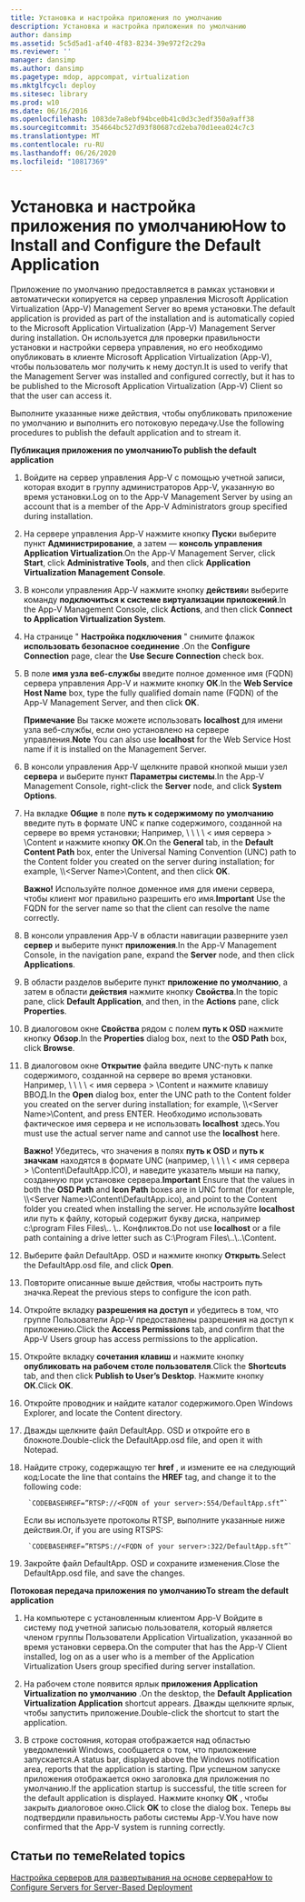 ```yaml
---
title: Установка и настройка приложения по умолчанию
description: Установка и настройка приложения по умолчанию
author: dansimp
ms.assetid: 5c5d5ad1-af40-4f83-8234-39e972f2c29a
ms.reviewer: ''
manager: dansimp
ms.author: dansimp
ms.pagetype: mdop, appcompat, virtualization
ms.mktglfcycl: deploy
ms.sitesec: library
ms.prod: w10
ms.date: 06/16/2016
ms.openlocfilehash: 1083de7a8ebf94bce0b41c0d3c3edf350a9aff38
ms.sourcegitcommit: 354664bc527d93f80687cd2eba70d1eea024c7c3
ms.translationtype: MT
ms.contentlocale: ru-RU
ms.lasthandoff: 06/26/2020
ms.locfileid: "10817369"
---
```

# <span data-ttu-id="12194-103">Установка и настройка приложения по умолчанию</span><span class="sxs-lookup"><span data-stu-id="12194-103">How to Install and Configure the Default Application</span></span>


<span data-ttu-id="12194-104">Приложение по умолчанию предоставляется в рамках установки и автоматически копируется на сервер управления Microsoft Application Virtualization (App-V) Management Server во время установки.</span><span class="sxs-lookup"><span data-stu-id="12194-104">The default application is provided as part of the installation and is automatically copied to the Microsoft Application Virtualization (App-V) Management Server during installation.</span></span> <span data-ttu-id="12194-105">Он используется для проверки правильности установки и настройки сервера управления, но его необходимо опубликовать в клиенте Microsoft Application Virtualization (App-V), чтобы пользователь мог получить к нему доступ.</span><span class="sxs-lookup"><span data-stu-id="12194-105">It is used to verify that the Management Server was installed and configured correctly, but it has to be published to the Microsoft Application Virtualization (App-V) Client so that the user can access it.</span></span>

<span data-ttu-id="12194-106">Выполните указанные ниже действия, чтобы опубликовать приложение по умолчанию и выполнить его потоковую передачу.</span><span class="sxs-lookup"><span data-stu-id="12194-106">Use the following procedures to publish the default application and to stream it.</span></span>

**<span data-ttu-id="12194-107">Публикация приложения по умолчанию</span><span class="sxs-lookup"><span data-stu-id="12194-107">To publish the default application</span></span>**

1.  <span data-ttu-id="12194-108">Войдите на сервер управления App-V с помощью учетной записи, которая входит в группу администраторов App-V, указанную во время установки.</span><span class="sxs-lookup"><span data-stu-id="12194-108">Log on to the App-V Management Server by using an account that is a member of the App-V Administrators group specified during installation.</span></span>

2.  <span data-ttu-id="12194-109">На сервере управления App-V нажмите кнопку **Пуск**и выберите пункт **Администрирование**, а затем — **консоль управления Application Virtualization**.</span><span class="sxs-lookup"><span data-stu-id="12194-109">On the App-V Management Server, click **Start**, click **Administrative Tools**, and then click **Application Virtualization Management Console**.</span></span>

3.  <span data-ttu-id="12194-110">В консоли управления App-V нажмите кнопку **действия**и выберите команду **подключиться к системе виртуализации приложений**.</span><span class="sxs-lookup"><span data-stu-id="12194-110">In the App-V Management Console, click **Actions**, and then click **Connect to Application Virtualization System**.</span></span>

4.  <span data-ttu-id="12194-111">На странице " **Настройка подключения** " снимите флажок **использовать безопасное соединение** .</span><span class="sxs-lookup"><span data-stu-id="12194-111">On the **Configure Connection** page, clear the **Use Secure Connection** check box.</span></span>

5.  <span data-ttu-id="12194-112">В поле **имя узла веб-службы** введите полное доменное имя (FQDN) сервера управления App-V и нажмите кнопку **ОК**.</span><span class="sxs-lookup"><span data-stu-id="12194-112">In the **Web Service Host Name** box, type the fully qualified domain name (FQDN) of the App-V Management Server, and then click **OK**.</span></span>

    <span data-ttu-id="12194-113">**Примечание**  Вы также можете использовать **localhost** для имени узла веб-службы, если оно установлено на сервере управления.</span><span class="sxs-lookup"><span data-stu-id="12194-113">**Note** You can also use **localhost** for the Web Service Host name if it is installed on the Management Server.</span></span>

     

6.  <span data-ttu-id="12194-114">В консоли управления App-V щелкните правой кнопкой мыши узел **сервера** и выберите пункт **Параметры системы**.</span><span class="sxs-lookup"><span data-stu-id="12194-114">In the App-V Management Console, right-click the **Server** node, and click **System Options**.</span></span>

7.  <span data-ttu-id="12194-115">На вкладке **Общие** в поле **путь к содержимому по умолчанию** введите путь в формате UNC к папке содержимого, созданной на сервере во время установки; Например, \ \ \ \ &lt; имя сервера &gt; \\Content и нажмите кнопку **ОК**.</span><span class="sxs-lookup"><span data-stu-id="12194-115">On the **General** tab, in the **Default Content Path** box, enter the Universal Naming Convention (UNC) path to the Content folder you created on the server during installation; for example, \\\\&lt;Server Name&gt;\\Content, and then click **OK**.</span></span>

    <span data-ttu-id="12194-116">**Важно!**  Используйте полное доменное имя для имени сервера, чтобы клиент мог правильно разрешить его имя.</span><span class="sxs-lookup"><span data-stu-id="12194-116">**Important** Use the FQDN for the server name so that the client can resolve the name correctly.</span></span>

     

8.  <span data-ttu-id="12194-117">В консоли управления App-V в области навигации разверните узел **сервер** и выберите пункт **приложения**.</span><span class="sxs-lookup"><span data-stu-id="12194-117">In the App-V Management Console, in the navigation pane, expand the **Server** node, and then click **Applications**.</span></span>

9.  <span data-ttu-id="12194-118">В области разделов выберите пункт **приложение по умолчанию**, а затем в области **действия** нажмите кнопку **Свойства**.</span><span class="sxs-lookup"><span data-stu-id="12194-118">In the topic pane, click **Default Application**, and then, in the **Actions** pane, click **Properties**.</span></span>

10. <span data-ttu-id="12194-119">В диалоговом окне **Свойства** рядом с полем **путь к OSD** нажмите кнопку **Обзор**.</span><span class="sxs-lookup"><span data-stu-id="12194-119">In the **Properties** dialog box, next to the **OSD Path** box, click **Browse**.</span></span>

11. <span data-ttu-id="12194-120">В диалоговом окне **Открытие** файла введите UNC-путь к папке содержимого, созданной на сервере во время установки. Например, \ \ \ \ &lt; имя сервера &gt; \\Content и нажмите клавишу ВВОД.</span><span class="sxs-lookup"><span data-stu-id="12194-120">In the **Open** dialog box, enter the UNC path to the Content folder you created on the server during installation; for example, \\\\&lt;Server Name&gt;\\Content, and press ENTER.</span></span> <span data-ttu-id="12194-121">Необходимо использовать фактическое имя сервера и не использовать **localhost** здесь.</span><span class="sxs-lookup"><span data-stu-id="12194-121">You must use the actual server name and cannot use the **localhost** here.</span></span>

    <span data-ttu-id="12194-122">**Важно!**  Убедитесь, что значения в полях **путь к OSD** и **путь к значкам** находятся в формате UNC (например, \ \ \ \ &lt; имя сервера &gt; \\Content\\DefaultApp.ICO), и наведите указатель мыши на папку, созданную при установке сервера.</span><span class="sxs-lookup"><span data-stu-id="12194-122">**Important** Ensure that the values in both the **OSD Path** and **Icon Path** boxes are in UNC format (for example, \\\\&lt;Server Name&gt;\\Content\\DefaultApp.ico), and point to the Content folder you created when installing the server.</span></span> <span data-ttu-id="12194-123">Не используйте **localhost** или путь к файлу, который содержит букву диска, например c:\\program Files Files\\.. \\.. Конфликтов.</span><span class="sxs-lookup"><span data-stu-id="12194-123">Do not use **localhost** or a file path containing a drive letter such as C:\\Program Files\\..\\..\\Content.</span></span>

     

12. <span data-ttu-id="12194-124">Выберите файл DefaultApp. OSD и нажмите кнопку **Открыть**.</span><span class="sxs-lookup"><span data-stu-id="12194-124">Select the DefaultApp.osd file, and click **Open**.</span></span>

13. <span data-ttu-id="12194-125">Повторите описанные выше действия, чтобы настроить путь значка.</span><span class="sxs-lookup"><span data-stu-id="12194-125">Repeat the previous steps to configure the icon path.</span></span>

14. <span data-ttu-id="12194-126">Откройте вкладку **разрешения на доступ** и убедитесь в том, что группе Пользователи App-V предоставлены разрешения на доступ к приложению.</span><span class="sxs-lookup"><span data-stu-id="12194-126">Click the **Access Permissions** tab, and confirm that the App-V Users group has access permissions to the application.</span></span>

15. <span data-ttu-id="12194-127">Откройте вкладку **сочетания клавиш** и нажмите кнопку **опубликовать на рабочем столе пользователя**.</span><span class="sxs-lookup"><span data-stu-id="12194-127">Click the **Shortcuts** tab, and then click **Publish to User’s Desktop**.</span></span> <span data-ttu-id="12194-128">Нажмите кнопку **ОК**.</span><span class="sxs-lookup"><span data-stu-id="12194-128">Click **OK**.</span></span>

16. <span data-ttu-id="12194-129">Откройте проводник и найдите каталог содержимого.</span><span class="sxs-lookup"><span data-stu-id="12194-129">Open Windows Explorer, and locate the Content directory.</span></span>

17. <span data-ttu-id="12194-130">Дважды щелкните файл DefaultApp. OSD и откройте его в блокноте.</span><span class="sxs-lookup"><span data-stu-id="12194-130">Double-click the DefaultApp.osd file, and open it with Notepad.</span></span>

18. <span data-ttu-id="12194-131">Найдите строку, содержащую тег **href** , и измените ее на следующий код:</span><span class="sxs-lookup"><span data-stu-id="12194-131">Locate the line that contains the **HREF** tag, and change it to the following code:</span></span>

         `CODEBASEHREF=”RTSP://<FQDN of your server>:554/DefaultApp.sft”`

    <span data-ttu-id="12194-132">Если вы используете протоколы RTSP, выполните указанные ниже действия.</span><span class="sxs-lookup"><span data-stu-id="12194-132">Or, if you are using RTSPS:</span></span>

         `CODEBASEHREF=”RTSPS://<FQDN of your server>:322/DefaultApp.sft”`

19. <span data-ttu-id="12194-133">Закройте файл DefaultApp. OSD и сохраните изменения.</span><span class="sxs-lookup"><span data-stu-id="12194-133">Close the DefaultApp.osd file, and save the changes.</span></span>

**<span data-ttu-id="12194-134">Потоковая передача приложения по умолчанию</span><span class="sxs-lookup"><span data-stu-id="12194-134">To stream the default application</span></span>**

1.  <span data-ttu-id="12194-135">На компьютере с установленным клиентом App-V Войдите в систему под учетной записью пользователя, который является членом группы Пользователи Application Virtualization, указанной во время установки сервера.</span><span class="sxs-lookup"><span data-stu-id="12194-135">On the computer that has the App-V Client installed, log on as a user who is a member of the Application Virtualization Users group specified during server installation.</span></span>

2.  <span data-ttu-id="12194-136">На рабочем столе появится ярлык **приложения Application Virtualization по умолчанию** .</span><span class="sxs-lookup"><span data-stu-id="12194-136">On the desktop, the **Default Application Virtualization Application** shortcut appears.</span></span> <span data-ttu-id="12194-137">Дважды щелкните ярлык, чтобы запустить приложение.</span><span class="sxs-lookup"><span data-stu-id="12194-137">Double-click the shortcut to start the application.</span></span>

3.  <span data-ttu-id="12194-138">В строке состояния, которая отображается над областью уведомлений Windows, сообщается о том, что приложение запускается.</span><span class="sxs-lookup"><span data-stu-id="12194-138">A status bar, displayed above the Windows notification area, reports that the application is starting.</span></span> <span data-ttu-id="12194-139">При успешном запуске приложения отображается окно заголовка для приложения по умолчанию.</span><span class="sxs-lookup"><span data-stu-id="12194-139">If the application startup is successful, the title screen for the default application is displayed.</span></span> <span data-ttu-id="12194-140">Нажмите кнопку **ОК** , чтобы закрыть диалоговое окно.</span><span class="sxs-lookup"><span data-stu-id="12194-140">Click **OK** to close the dialog box.</span></span> <span data-ttu-id="12194-141">Теперь вы подтвердили правильность работы системы App-V.</span><span class="sxs-lookup"><span data-stu-id="12194-141">You have now confirmed that the App-V system is running correctly.</span></span>

## <span data-ttu-id="12194-142">Статьи по теме</span><span class="sxs-lookup"><span data-stu-id="12194-142">Related topics</span></span>


[<span data-ttu-id="12194-143">Настройка серверов для развертывания на основе сервера</span><span class="sxs-lookup"><span data-stu-id="12194-143">How to Configure Servers for Server-Based Deployment</span></span>](how-to-configure-servers-for-server-based-deployment.md)

 

 





